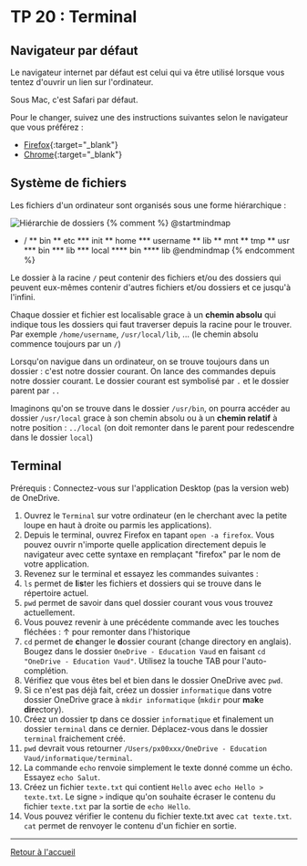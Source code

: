 # TP 20 : Terminal

## Navigateur par défaut

Le navigateur internet par défaut est celui qui va être utilisé lorsque vous tentez d'ouvrir un lien sur l'ordinateur. 

Sous Mac, c'est Safari par défaut. 

Pour le changer, suivez une des instructions suivantes selon le navigateur que vous préférez : 

- [Firefox](https://support.mozilla.org/fr/kb/faire-firefox-navigateur-par-defaut){:target="_blank"}
- [Chrome](https://support.google.com/chrome/answer/95417){:target="_blank"}

## Système de fichiers

Les fichiers d'un ordinateur sont organisés sous une forme hiérarchique :

![Hiérarchie de dossiers](https://kroki.io/plantuml/svg/eNo9jsENwCAIRe9O4ZlLV3AVak1KImiU7l_BtKcH_BcgTcWhTHIx9gDxCADxJDEUzQsQSUitvxsXHzyzDEFvYqXTwOKKcg8uDBf3ok9abBmrVX-0s1TW_f3DC3D6J-s=)
{% comment %}
@startmindmap
* /
** bin
** etc
*** init
** home
*** username
** lib
** mnt
** tmp
** usr
*** bin
*** lib
*** local
**** bin
**** lib
@endmindmap
{% endcomment %}

Le dossier à la racine `/` peut contenir des fichiers et/ou des dossiers qui peuvent eux-mêmes contenir d'autres fichiers et/ou dossiers et ce jusqu'à l'infini. 

Chaque dossier et fichier est localisable grace à un **chemin absolu** qui indique tous les dossiers qui faut traverser depuis la racine pour le trouver. Par exemple `/home/username`, `/usr/local/lib`, ... (le chemin absolu commence toujours par un `/`)

Lorsqu'on navigue dans un ordinateur, on se trouve toujours dans un dossier : c'est notre dossier courant. On lance des commandes depuis notre dossier courant. Le dossier courant est symbolisé par `.` et le dossier parent par `..`

Imaginons qu'on se trouve dans le dossier `/usr/bin`, on pourra accéder au dossier `/usr/local` grace à son chemin absolu ou à un **chemin relatif** à notre position : `../local` (on doit remonter dans le parent pour redescendre dans le dossier `local`)

## Terminal

Prérequis : Connectez-vous sur l'application Desktop (pas la version web) de OneDrive. 

1. Ouvrez le `Terminal` sur votre ordinateur (en le cherchant avec la petite loupe en haut à droite ou parmis les applications). 
2. Depuis le terminal, ouvrez Firefox en tapant `open -a firefox`. Vous pouvez ouvrir n'importe quelle application directement depuis le navigateur avec cette syntaxe en remplaçant "firefox" par le nom de votre application. 
3. Revenez sur le terminal et essayez les commandes suivantes : 
4. `ls` permet de **l**i**s**ter les fichiers et dossiers qui se trouve dans le répertoire actuel. 
5. `pwd` permet de savoir dans quel dossier courant vous vous trouvez actuellement. 
6. Vous pouvez revenir à une précédente commande avec les touches fléchées : ↑ pour remonter dans l'historique
7. `cd` permet de **c**hanger le **d**ossier courant (change directory en anglais). Bougez dans le dossier `OneDrive - Education Vaud` en faisant `cd "OneDrive - Education Vaud"`. Utilisez la touche TAB pour l'auto-complétion. 
8. Vérifiez que vous êtes bel et bien dans le dossier OneDrive avec `pwd`. 
9. Si ce n'est pas déjà fait, créez un dossier `informatique` dans votre dossier OneDrive grace à `mkdir informatique` (`mkdir` pour **m**a**k**e **dir**ectory). 
10. Créez un dossier tp dans ce dossier `informatique` et finalement un dossier `terminal` dans ce dernier. Déplacez-vous dans le dossier `terminal` fraichement créé. 
11. `pwd` devrait vous retourner `/Users/px00xxx/OneDrive - Education Vaud/informatique/terminal`. 
12. La commande `echo` renvoie simplement le texte donné comme un écho. Essayez `echo Salut`. 
13. Créez un fichier `texte.txt` qui contient `Hello` avec `echo Hello > texte.txt`. Le signe `>` indique qu'on souhaite écraser le contenu du fichier `texte.txt` par la sortie de `echo Hello`. 
14. Vous pouvez vérifier le contenu du fichier texte.txt avec `cat texte.txt`. `cat` permet de renvoyer le contenu d'un fichier en sortie. 

---

[Retour à l'accueil](../README.md)
